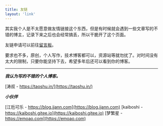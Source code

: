 ```yaml
---
title: 友链
layout: 'link'
---
```


其实我个人是不太愿意做友情链接这个东西，但是有时候就会遇到一些文章写的不错的博主，记录下来之后也会经常搞丢，所以干脆开了这个页面。

友链申请可以前往<a href="/message/">留言板</a>。

要求也不多，原创，个人写作，技术博客都可以，资源站等就勿扰了。对时间没有太大的限制，只要你能坚持下去，希望多年后还可以看到你的博客。

---

***我认为写的不错的个人博客。***

[涛叔 - https://taoshu.in/](https://taoshu.in/)


***小伙伴***

[江卮可乐 - https://blog.ijann.com](https://blog.ijann.com)
[kaiboshi - https://kaiboshi.gitee.io](https://kaiboshi.gitee.io)
[梦繁星 - https://emoao.com](https://emoao.com)